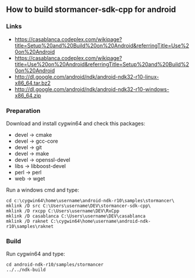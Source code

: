 ## How to build stormancer-sdk-cpp for android

### Links
- https://casablanca.codeplex.com/wikipage?title=Setup%20and%20Build%20on%20Android&referringTitle=Use%20on%20Android
- https://casablanca.codeplex.com/wikipage?title=Use%20on%20Android&referringTitle=Setup%20and%20Build%20on%20Android
- http://dl.google.com/android/ndk/android-ndk32-r10-linux-x86_64.tar.bz2
- http://dl.google.com/android/ndk/android-ndk32-r10-windows-x86_64.zip

### Preparation

Download and install cygwin64 and check this packages:  
- devel -> cmake
- devel -> gcc-core
- devel -> git
- devel -> make
- devel -> openssl-devel
- libs -> libboost-devel
- perl -> perl
- web -> wget

Run a windows cmd and type:
```
cd c:\cygwin64\home\username\android-ndk-r10\samples\stormancer\
mklink /D src C:\Users\username\DEV\stormancer-sdk-cpp\
mklink /D rxcpp C:\Users\username\DEV\RxCpp
mklink /D casablanca C:\Users\username\DEV\casablanca
mklink /D raknet C:\cygwin64\home\username\android-ndk-r10\samples\raknet
```

### Build

Run cygwin64 and type:
```
cd android-ndk-r10/samples/stormancer
../../ndk-build
```
